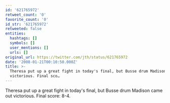```yaml
---
id: '621765972'
retweet_count: '0'
favorite_count: '0'
id_str: '621765972'
retweeted: false
entities:
  hashtags: []
  symbols: []
  user_mentions: []
  urls: []
original_url: https://twitter.com/jth/status/621765972
date: '2008-01-21T00:10:50.000Z'
title: >-
  Theresa put up a great fight in today's final, but Busse drum Madison came out
  victorious. Final sco…
---
```


Theresa put up a great fight in today's final, but Busse drum Madison came out victorious. Final score: 8-4.